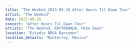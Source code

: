 ```yaml
---
title: "The Weeknd_2023-09-26_After Hours Til Dawn Tour"
artist: "The Weeknd"
date: 2023-09-26
concert: "After Hours Til Dawn Tour"
artists: "The Weeknd, KAYTRANADA, Mike Dean"
location: "Estadio BBVA Bancomer"
location_details: "Monterrey, Mexico"
---
```

